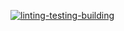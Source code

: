 [![linting-testing-building](https://github.com/viacheslavorlov/frontend-for-HRs/actions/workflows/main.yml/badge.svg?branch=main&event=workflow_run)](https://github.com/viacheslavorlov/frontend-for-HRs/actions/workflows/main.yml)
